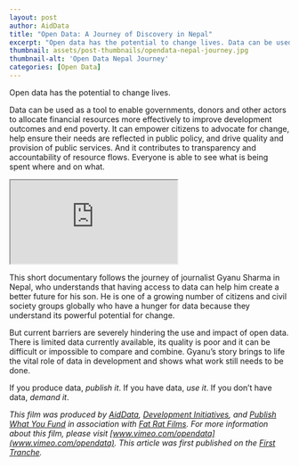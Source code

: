 ```yaml
---
layout: post
author: AidData
title: "Open Data: A Journey of Discovery in Nepal"
excerpt: "Open data has the potential to change lives. Data can be used as a tool to enable governments, donors and other actors to allocate financial resources more effectively to improve development outcomes and end poverty..."
thumbnail: assets/post-thumbnails/opendata-nepal-journey.jpg
thumbnail-alt: 'Open Data Nepal Journey'
categories: [Open Data]
---
```


Open data has the potential to change lives.

Data can be used as a tool to enable governments, donors and other actors to allocate financial resources more effectively to improve development outcomes and end poverty. It can empower citizens to advocate for change, help ensure their needs are reflected in public policy, and drive quality and provision of public services. And it contributes to transparency and accountability of resource flows. Everyone is able to see what is being spent where and on what.

<div class="media-resizable-wrapper">
  <iframe class="media-resizable-element" src="https://player.vimeo.com/video/129117891"></iframe>
</div>

This short documentary follows the journey of journalist Gyanu Sharma in Nepal, who understands that having access to data can help him create a better future for his son. He is one of a growing number of citizens and civil society groups globally who have a hunger for data because they understand its powerful potential for change.

But current barriers are severely hindering the use and impact of open data. There is limited data currently available, its quality is poor and it can be difficult or impossible to compare and combine. Gyanu’s story brings to life the vital role of data in development and shows what work still needs to be done.

If you produce data, *publish it*. If you have data, *use it*. If you don’t have data, *demand it*.

*This film was produced by [AidData](www.aiddata.org), [Development Initiatives](www.devinit.org), and [Publish What You Fund](http://www.publishwhatyoufund.org/) in association with [Fat Rat Films](http://www.fatratfilms.co.uk/). For more information about this film, please visit [www.vimeo.com/opendata](www.vimeo.com/opendata). This article was first published on the [First Tranche](http://aiddata.org/blog/open-data-a-journey-of-discovery-in-nepal).*
